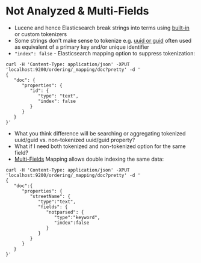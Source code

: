 # Not Analyzed & Multi-Fields #

* Lucene and hence Elasticsearch break strings into terms using <a href="https://www.elastic.co/guide/en/elasticsearch/reference/current/analysis-tokenizers.html" target="_blank">built-in</a> or custom tokenizers 
* Some strings don't make sense to tokenize e.g. <a href="https://en.wikipedia.org/wiki/Universally_unique_identifier" target="_blank">uuid or guid</a> often used as equivalent of a primary key and/or unique identifier
* `"index": false` - Elasticsearch mapping option to suppress tokenization:
```
curl -H 'Content-Type: application/json' -XPUT 'localhost:9200/ordering/_mapping/doc?pretty' -d '
{
   "doc": {
      "properties": {
         "id": {
            "type": "text",
            "index": false
         }
      }
   }
}'
```
* What you think difference will be searching or aggregating tokenized uuid/guid vs. non-tokenized uuid/guid property?
* What if I need both tokenized and non-tokenized option for the same field?
* <a href="https://www.elastic.co/guide/en/elasticsearch/reference/current/multi-fields.html" target="_blank">Multi-Fields</a> Mapping allows double indexing the same data:
```
curl -H 'Content-Type: application/json' -XPUT 'localhost:9200/ordering/_mapping/doc?pretty' -d '
{  
   "doc":{  
      "properties": {  
         "streetName": {
            "type":"text",
            "fields": {  
               "notparsed": {  
                  "type":"keyword",
                  "index":false
               }
            }
         }
      }
   }
}'
```
